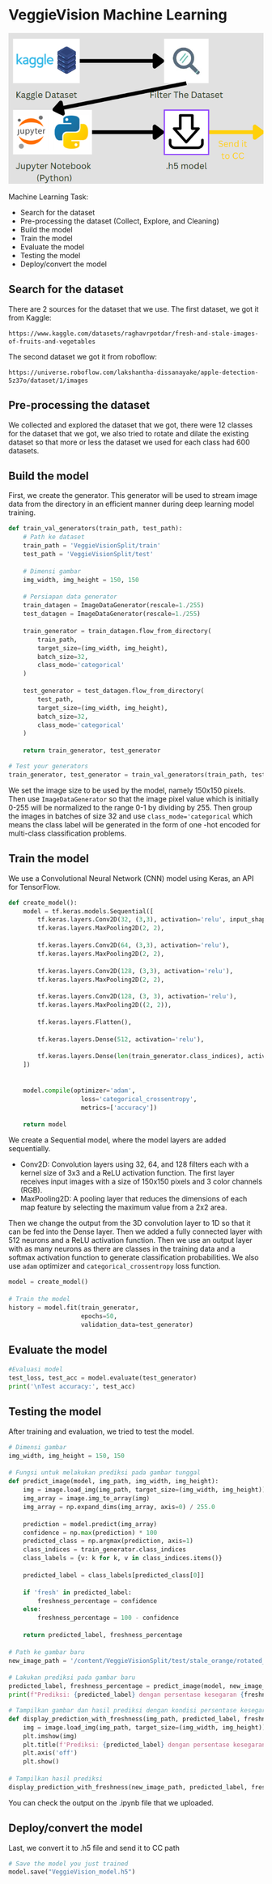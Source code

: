 # VeggieVision Machine Learning

![Alt text](./4.ImageDocumentation/ML1.png)

Machine Learning Task:
- Search for the dataset
- Pre-processing the dataset (Collect, Explore,  and Cleaning)
- Build the model
- Train the model
- Evaluate the model
- Testing the model
- Deploy/convert the model

## Search for the dataset
There are 2 sources for the dataset that we use. The first dataset, we got it from Kaggle:
```
https://www.kaggle.com/datasets/raghavrpotdar/fresh-and-stale-images-of-fruits-and-vegetables
```
The second dataset we got it from roboflow:
```
https://universe.roboflow.com/lakshantha-dissanayake/apple-detection-5z37o/dataset/1/images
```

## Pre-processing the dataset
We collected and explored the dataset that we got, there were 12 classes for the dataset that we got, we also tried to rotate and dilate the existing dataset so that more or less the dataset we used for each class had 600 datasets.

## Build the model
First, we create the generator. This generator will be used to stream image data from the directory in an efficient manner during deep learning model training.
```py
def train_val_generators(train_path, test_path):
    # Path ke dataset
    train_path = 'VeggieVisionSplit/train'
    test_path = 'VeggieVisionSplit/test'

    # Dimensi gambar
    img_width, img_height = 150, 150

    # Persiapan data generator
    train_datagen = ImageDataGenerator(rescale=1./255)
    test_datagen = ImageDataGenerator(rescale=1./255)

    train_generator = train_datagen.flow_from_directory(
        train_path,
        target_size=(img_width, img_height),
        batch_size=32,
        class_mode='categorical'
    )

    test_generator = test_datagen.flow_from_directory(
        test_path,
        target_size=(img_width, img_height),
        batch_size=32,
        class_mode='categorical'
    )

    return train_generator, test_generator
```
```py
# Test your generators
train_generator, test_generator = train_val_generators(train_path, test_path)
```
We set the image size to be used by the model, namely 150x150 pixels. Then use `ImageDataGenerator` so that the image pixel value which is initially 0-255 will be normalized to the range 0-1 by dividing by 255. Then group the images in batches of size 32 and use `class_mode='categorical` which means the class label will be generated in the form of one -hot encoded for multi-class classification problems.

## Train the model
We use a Convolutional Neural Network (CNN) model using Keras, an API for TensorFlow.
```py
def create_model():
    model = tf.keras.models.Sequential([
        tf.keras.layers.Conv2D(32, (3,3), activation='relu', input_shape=(150, 150, 3)),
        tf.keras.layers.MaxPooling2D(2, 2),

        tf.keras.layers.Conv2D(64, (3,3), activation='relu'),
        tf.keras.layers.MaxPooling2D(2, 2),

        tf.keras.layers.Conv2D(128, (3,3), activation='relu'),
        tf.keras.layers.MaxPooling2D(2, 2),

        tf.keras.layers.Conv2D(128, (3, 3), activation='relu'),
        tf.keras.layers.MaxPooling2D((2, 2)),

        tf.keras.layers.Flatten(),

        tf.keras.layers.Dense(512, activation='relu'),

        tf.keras.layers.Dense(len(train_generator.class_indices), activation='softmax')
    ])


    model.compile(optimizer='adam',
                    loss='categorical_crossentropy',
                    metrics=['accuracy'])

    return model
```
We create a Sequential model, where the model layers are added sequentially.
- Conv2D: Convolution layers using 32, 64, and 128 filters each with a kernel size of 3x3 and a ReLU activation function. The first layer receives input images with a size of 150x150 pixels and 3 color channels (RGB).
- MaxPooling2D: A pooling layer that reduces the dimensions of each map feature by selecting the maximum value from a 2x2 area.

Then we change the output from the 3D convolution layer to 1D so that it can be fed into the Dense layer. Then we added a fully connected layer with 512 neurons and a ReLU activation function. Then we use an output layer with as many neurons as there are classes in the training data and a softmax activation function to generate classification probabilities. We also use `adam` optimizer and `categorical_crossentropy` loss function.
```py
model = create_model()

# Train the model
history = model.fit(train_generator,
                    epochs=50,
                    validation_data=test_generator)

```

## Evaluate the model
```py
#Evaluasi model
test_loss, test_acc = model.evaluate(test_generator)
print('\nTest accuracy:', test_acc)
```

## Testing the model
After training and evaluation, we tried to test the model.
```py
# Dimensi gambar
img_width, img_height = 150, 150

# Fungsi untuk melakukan prediksi pada gambar tunggal
def predict_image(model, img_path, img_width, img_height):
    img = image.load_img(img_path, target_size=(img_width, img_height))
    img_array = image.img_to_array(img)
    img_array = np.expand_dims(img_array, axis=0) / 255.0

    prediction = model.predict(img_array)
    confidence = np.max(prediction) * 100
    predicted_class = np.argmax(prediction, axis=1)
    class_indices = train_generator.class_indices
    class_labels = {v: k for k, v in class_indices.items()}

    predicted_label = class_labels[predicted_class[0]]

    if 'fresh' in predicted_label:
        freshness_percentage = confidence
    else:
        freshness_percentage = 100 - confidence

    return predicted_label, freshness_percentage

# Path ke gambar baru
new_image_path = '/content/VeggieVisionSplit/test/stale_orange/rotated_by_15_Screen Shot 2018-06-12 at 11.30.48 PM.png'

# Lakukan prediksi pada gambar baru
predicted_label, freshness_percentage = predict_image(model, new_image_path, img_width, img_height)
print(f"Prediksi: {predicted_label} dengan persentase kesegaran {freshness_percentage:.2f}%")
```
```py
# Tampilkan gambar dan hasil prediksi dengan kondisi persentase kesegaran
def display_prediction_with_freshness(img_path, predicted_label, freshness_percentage):
    img = image.load_img(img_path, target_size=(img_width, img_height))
    plt.imshow(img)
    plt.title(f'Prediksi: {predicted_label} dengan persentase kesegaran {freshness_percentage:.2f}%')
    plt.axis('off')
    plt.show()

# Tampilkan hasil prediksi
display_prediction_with_freshness(new_image_path, predicted_label, freshness_percentage)
```
You can check the output on the .ipynb file that we uploaded.

## Deploy/convert the model
Last, we convert it to .h5 file and send it to CC path
```py
# Save the model you just trained
model.save("VeggieVision_model.h5")
```
